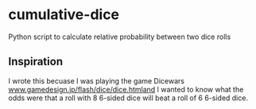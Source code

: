 cumulative-dice
===============

Python script to calculate relative probability between two dice rolls

## Inspiration

I wrote this becuase I was playing the game Dicewars www.gamedesign.jp/flash/dice/dice.html‎and I wanted to know what the odds were that a roll with 8 6-sided dice will beat a roll of 6 6-sided dice.
